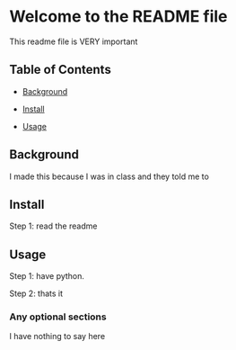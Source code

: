 # Welcome to the README file

This readme file is VERY important

## Table of Contents

- [Background](#background)

- [Install](#install)

- [Usage](#usage)

## Background

I made this because I was in class and they told me to

## Install

Step 1:
read the readme

## Usage
Step 1:
have python.

Step 2: 
thats it

### Any optional sections

I have nothing to say here